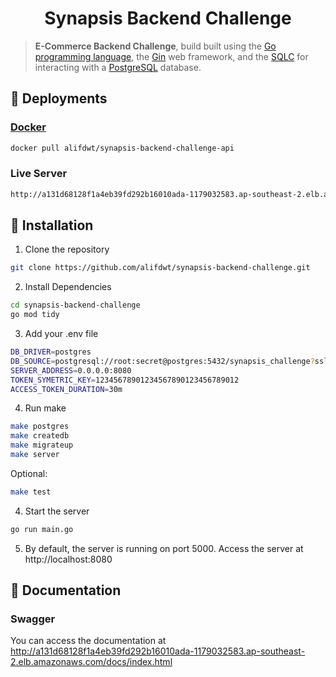 <h1 align="center">Synapsis Backend Challenge</h1>

> **E-Commerce Backend Challenge**, build built using the [Go programming language](https://golang.org), the [Gin](https://gin-gonic.com) web framework, and the [SQLC](https://github.com/kyleconroy/sqlc) for interacting with a [PostgreSQL](https://www.postgresql.org) database.

## 🚀 Deployments

### [Docker](https://hub.docker.com/repository/docker/alifdwt/synapsis-backend-challenge-api)

```bash
docker pull alifdwt/synapsis-backend-challenge-api
```

### Live Server

```bash
http://a131d68128f1a4eb39fd292b16010ada-1179032583.ap-southeast-2.elb.amazonaws.com
```

## 🧰 Installation

1. Clone the repository

```bash
git clone https://github.com/alifdwt/synapsis-backend-challenge.git
```

2. Install Dependencies

```bash
cd synapsis-backend-challenge
go mod tidy
```

3. Add your .env file

```sh
DB_DRIVER=postgres
DB_SOURCE=postgresql://root:secret@postgres:5432/synapsis_challenge?sslmode=disable
SERVER_ADDRESS=0.0.0.0:8080
TOKEN_SYMETRIC_KEY=12345678901234567890123456789012
ACCESS_TOKEN_DURATION=30m
```

4. Run make

```bash
make postgres
make createdb
make migrateup
make server
```

Optional:

```bash
make test
```

4. Start the server

```bash
go run main.go
```

5. By default, the server is running on port 5000. Access the server at http://localhost:8080

## 📖 Documentation

### Swagger

You can access the documentation at http://a131d68128f1a4eb39fd292b16010ada-1179032583.ap-southeast-2.elb.amazonaws.com/docs/index.html
